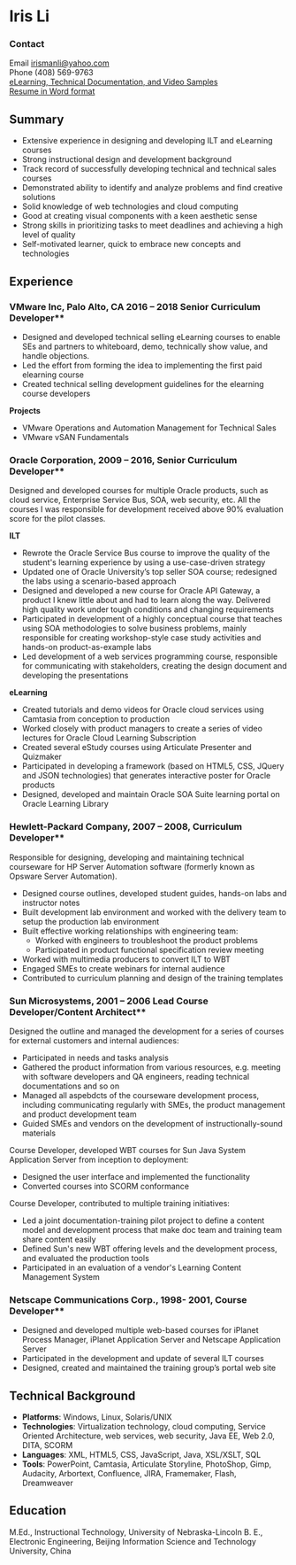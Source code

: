 # Iris Li
### Contact
Email irismanli@yahoo.com<br>
Phone (408) 569-9763<br>
<a href="https://jamespwagner.github.io/IrisLi_Samples" target="_blank">eLearning, Technical Documentation, and Video Samples</a><br>
<a href="https://jamespwagner.github.io/Iris_Li_Resume.docx">Resume in Word format</a>

## Summary
* Extensive experience in designing and developing ILT and eLearning courses
* Strong instructional design and development background
* Track record of successfully developing technical and technical sales courses
* Demonstrated ability to identify and analyze problems and find creative solutions
* Solid knowledge of web technologies and cloud computing
* Good at creating visual components with a keen aesthetic sense 
* Strong skills in prioritizing tasks to meet deadlines and achieving a high level of quality
* Self-motivated learner, quick to embrace new concepts and technologies

## Experience
### VMware Inc, Palo Alto, CA	2016 – 2018	Senior Curriculum Developer**

* Designed and developed technical selling eLearning courses to enable SEs and partners to whiteboard, demo, technically show value, and handle objections.
* Led the effort from forming the idea to implementing the first paid elearning course
* Created technical selling development guidelines for the elearning course developers

**Projects**

* VMware Operations and Automation Management for Technical Sales
* VMware vSAN Fundamentals

### Oracle Corporation, 2009 – 2016, Senior Curriculum Developer**

Designed and developed courses for multiple Oracle products, such as cloud service, Enterprise Service Bus, SOA, web security, etc. All the courses I was responsible for development received above 90% evaluation score for the pilot classes.

**ILT**
* Rewrote the Oracle Service Bus course to improve the quality of the student's learning experience by using a use-case-driven strategy
* Updated one of Oracle University’s top seller SOA course; redesigned the labs using a scenario-based approach
* Designed and developed a new course for Oracle API Gateway, a product I knew little about and had to learn along the way. Delivered high quality work under tough conditions and changing requirements
* Participated in development of a highly conceptual course that teaches using SOA methodologies to solve business problems, mainly responsible for creating workshop-style case study activities and hands-on product-as-example labs
* Led development of a web services programming course, responsible for communicating with stakeholders, creating the design document and developing the presentations

**eLearning**
* Created tutorials and demo videos for Oracle cloud services using Camtasia from conception to production
* Worked closely with product managers to create a series of video lectures for Oracle Cloud Learning Subscription
* Created several eStudy courses using Articulate Presenter and Quizmaker
* Participated in developing a framework (based on HTML5, CSS, JQuery and JSON technologies) that generates interactive poster for Oracle products
* Designed, developed and maintain Oracle SOA Suite learning portal on Oracle Learning Library

### Hewlett-Packard Company, 2007 – 2008, Curriculum Developer**

Responsible for designing, developing and maintaining technical courseware for HP Server Automation software (formerly known as Opsware Server Automation).
* Designed course outlines, developed student guides, hands-on labs and instructor notes
* Built development lab environment and worked with the delivery team to setup the production lab environment
* Built effective working relationships with engineering team:
	* Worked with engineers to troubleshoot the product problems
	* Participated in product functional specification review meeting
* Worked with multimedia producers to convert ILT to WBT 
* Engaged SMEs to create webinars for internal audience
* Contributed to curriculum planning and design of the training templates

### Sun Microsystems, 2001 – 2006	Lead Course Developer/Content Architect**

Designed the outline and managed the development for a series of courses for external customers and internal audiences: 
* Participated in needs and tasks analysis 
* Gathered the product information from various resources, e.g. meeting with software developers and QA engineers, reading technical documentations and so on
* Managed all aspebdcts of the courseware development process, including communicating regularly with SMEs, the product management and product development team
* Guided SMEs and vendors on the development of instructionally-sound materials

Course Developer, developed WBT courses for Sun Java System Application Server from inception to deployment:
* Designed the user interface and implemented the functionality 
* Converted courses into SCORM conformance

Course Developer, contributed to multiple training initiatives:
* Led a joint documentation-training pilot project to define a content model and development process that make doc team and training team share content easily
* Defined Sun's new WBT offering levels and the development process, and evaluated the production tools
* Participated in an evaluation of a vendor's Learning Content Management System

### Netscape Communications Corp., 1998- 2001, Course Developer**
* Designed and developed multiple web-based courses for iPlanet Process Manager, iPlanet Application Server and Netscape Application Server
* Participated in the development and update of several ILT courses 
* Designed, created and maintained the training group’s portal web site

## Technical Background
* **Platforms**: Windows, Linux, Solaris/UNIX
* **Technologies**: Virtualization technology, cloud computing, Service Oriented Architecture, web services, web security, Java EE, Web 2.0, DITA, SCORM
* **Languages**: XML, HTML5, CSS, JavaScript, Java, XSL/XSLT, SQL
* **Tools**:  PowerPoint, Camtasia, Articulate Storyline, PhotoShop, Gimp, Audacity, Arbortext, Confluence, JIRA, Framemaker, Flash, Dreamweaver

## Education
M.Ed., Instructional Technology, University of Nebraska-Lincoln
B. E., Electronic Engineering, Beijing Information Science and Technology University, China




